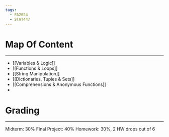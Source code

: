 ```yaml
---
tags:
  - FA2024
  - STAT447
---
```

# Map Of Content
---
- [[Variables & Logic]]
- [[Functions & Loops]]
- [[String Manipulation]]
- [[Dictionaries, Tuples & Sets]]
- [[Comprehensions & Anonymous Functions]]
- 
# Grading
---
Midterm: 30%
Final Project: 40%
Homework: 30%, 2 HW drops out of 6 